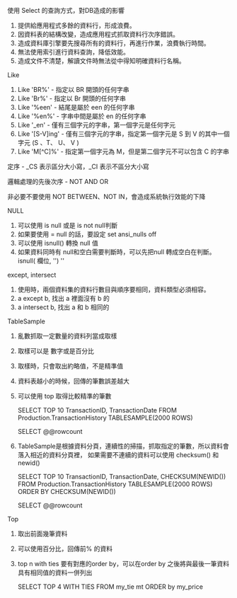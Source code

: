  使用 Select  的查詢方式，對DB造成的影響

1. 提供給應用程式多餘的資料行，形成浪費。
2. 因資料表的結構改變，造成應用程式抓取資料行次序錯誤。
3. 造成資料庫引擎要先搜尋所有的資料行，再進行作業，浪費執行時間。
4. 無法使用索引進行資料查詢，降低效能。
5. 造成文件不清楚，解讀文件時無法從中得知明確資料行名稱。

Like

1. Like 'BR%' - 指定以 BR 開頭的任何字串
2. Like 'Br%' - 指定以 Br 開頭的任何字串
3. Like '%een' - 結尾是屬於 een 的任何字串
4. Like '%en%' - 字串中間是屬於 en 的任何字串
5. Like '_en' - 僅有三個字元的字串，第一個字元是任何字元
6. Like '[S-V]ing' - 僅有三個字元的字串，指定第一個字元是 S 到 V 的其中一個字元 (S 、T、 U、 V )
7. Like 'M[^C]%' - 指定第一個字元為 M，但是第二個字元不可以包含 C 的字串

 定序 -  _CS 表示區分大小寫，_CI 表示不區分大小寫

 邏輯處理的先後次序 - NOT  AND  OR

 非必要不要使用 NOT BETWEEN、NOT IN，會造成系統執行效能的下降

 NULL

1. 可以使用 is null 或是 is not null判斷
2. 如果要使用 = null 的話，要設定 set ansi_nulls off 
3. 可以使用 isnull() 轉換 null 值
4. 如果資料同時有 null和空白需要判斷時，可以先把null 轉成空白在判斷。 isnull( 欄位, '')  ''

 except, intersect

1. 使用時，兩個資料集的資料行數目與順序要相同，資料類型必須相容。
2. a except b, 找出 a 裡面沒有 b 的
3. a intersect b, 找出 a 和 b 相同的 

 TableSample
1. 亂數抓取一定數量的資料列當成取樣
2. 取樣可以是 數字或是百分比
3. 取樣時，只會取出約略值，不是精準值
4. 資料表越小的時候，回傳的筆數誤差越大
5. 可以使用 top 取得比較精準的筆數

    SELECT TOP 10 TransactionID, TransactionDate
    FROM Production.TransactionHistory
    TABLESAMPLE(2000 ROWS)
    
    SELECT @@rowcount

6. TableSample是根據資料分頁，連續性的掃描，抓取指定的筆數，所以資料會落入相近的資料分頁裡，
如果需要不連續的資料可以使用 checksum() 和 newid()

    SELECT TOP 10 TransactionID, TransactionDate, CHECKSUM(NEWID())
    FROM Production.TransactionHistory
    TABLESAMPLE(2000 ROWS)
    ORDER BY CHECKSUM(NEWID())
    
    SELECT @@rowcount

 Top
1. 取出前面幾筆資料
2. 可以使用百分比，回傳前% 的資料
3. top n with ties 要有對應的order by，可以在order by 之後將與最後一筆資料具有相同值的資料一併列出

    SELECT TOP 4 WITH TIES 
    FROM my_tie mt
    ORDER by my_price
